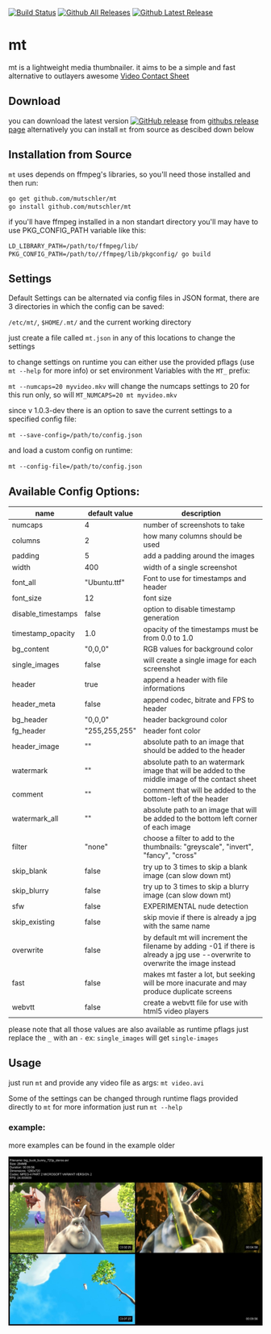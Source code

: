 [![Build Status](https://img.shields.io/travis/mutschler/mt/master.svg?style=flat-square)](https://travis-ci.org/mutschler/mt) [![Github All Releases](https://img.shields.io/github/downloads/mutschler/mt/total.svg?style=flat-square)](https://github.com/mutschler/mt/releases/latest) [![Github Latest Release](https://img.shields.io/github/release/mutschler/mt.svg?style=flat-square)](https://github.com/mutschler/mt/releases/latest)

# mt

mt is a lightweight media thumbnailer. it aims to be a simple and fast alternative to outlayers awesome [Video Contact Sheet](http://p.outlyer.net/vcs/)

## Download

you can download the latest version [![GitHub release](https://img.shields.io/github/release/mutschler/mt.svg?style=flat-square)](https://github.com/mutschler/mt/releases/latest) from [githubs release page](https://github.com/mutschler/mt/releases/latest) alternatively you can install `mt` from source as descibed down below

## Installation from Source

`mt` uses depends on ffmpeg's libraries, so you'll need those installed and then run:

```
go get github.com/mutschler/mt
go install github.com/mutschler/mt
```

if you'll have ffmpeg installed in a non standart directory you'll may have to use PKG_CONFIG_PATH variable like this:

```
LD_LIBRARY_PATH=/path/to/ffmpeg/lib/ PKG_CONFIG_PATH=/path/to//ffmpeg/lib/pkgconfig/ go build
```

## Settings

Default Settings can be alternated via config files in JSON format, there are 3 directories in which the config can be saved:

`/etc/mt/`, `$HOME/.mt/` and the current working directory

just create a file called `mt.json` in any of this locations to change the settings

to change settings on runtime you can either use the provided pflags (use `mt --help` for more info) or set environment Variables with the `MT_` prefix:

`mt --numcaps=20 myvideo.mkv` will change the numcaps settings to 20 for this run only, so will `MT_NUMCAPS=20 mt myvideo.mkv`

since v 1.0.3-dev there is an option to save the current settings to a specified config file:

`mt --save-config=/path/to/config.json`

and load a custom config on runtime:

`mt --config-file=/path/to/config.json`

## Available Config Options:

| name | default value | description |
| ---- | ----- | ----------- |
| numcaps | 4 | number of screenshots to take |
| columns | 2 | how many columns should be used |
| padding | 5 | add a padding around the images |
| width | 400 | width of a single screenshot |
| font_all | "Ubuntu.ttf" | Font to use for timestamps and header |
| font_size | 12 | font size |
| disable_timestamps | false | option to disable timestamp generation |
| timestamp_opacity | 1.0 | opacity of the timestamps must be from 0.0 to 1.0 |
| bg_content | "0,0,0" | RGB values for background color |
| single_images | false | will create a single image for each screenshot |
| header | true | append a header with file informations |
| header_meta | false | append codec, bitrate and FPS to header |
| bg_header | "0,0,0" | header background color |
| fg_header | "255,255,255" | header font color |
| header_image | "" | absolute path to an image that should be added to the header |
| watermark | "" | absolute path to an watermark image that will be added to the middle image of the contact sheet |
| comment | "" | comment that will be added to the bottom-left of the header |
| watermark_all | "" | absolute path to an image that will be added to the bottom left corner of each image |
| filter | "none" | choose a filter to add to the thumbnails: "greyscale", "invert", "fancy", "cross" |
| skip_blank | false | try up to 3 times to skip a blank image (can slow down mt) |
| skip_blurry | false | try up to 3 times to skip a blurry image (can slow down mt) |
| sfw | false | EXPERIMENTAL nude detection |
| skip_existing | false | skip movie if there is already a jpg with the same name |
| overwrite | false | by default mt will increment the filename by adding -01 if there is already a jpg use --overwrite to overwrite the image instead |
| fast | false | makes mt faster a lot, but seeking will be more inacurate and may produce duplicate screens |
| webvtt | false | create a webvtt file for use with html5 video players |

please note that all those values are also available as runtime pflags just replace the `_` with an `-` ex: `single_images` will get `single-images`

## Usage

just run `mt` and provide any video file as args:
`mt video.avi`

Some of the settings can be changed through runtime flags provided directly to `mt` for more information just run `mt --help`

### example:

more examples can be found in the example older

![alt text](./example/mt_2x2.jpg)
